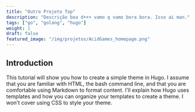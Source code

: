 ```yaml
---
title: "Outro Projeto Top"
description: "Descrição boa d+++ vamo q vamo bora bora. Isso ai man."
tags: ["go", "golang", "hugo"]
weight: 1
draft: false
featured_image: "/img/projetos/AcidGames_homepage.png"
---
```


## Introduction

This tutorial will show you how to create a simple theme in Hugo. I assume that you are familiar with HTML, the bash command line, and that you are comfortable using Markdown to format content. I'll explain how Hugo uses templates and how you can organize your templates to create a theme. I won't cover using CSS to style your theme.
